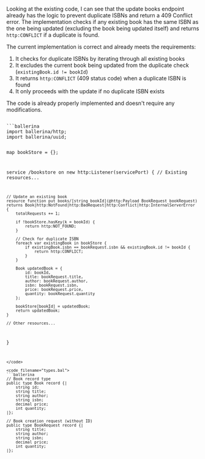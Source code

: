 Looking at the existing code, I can see that the update books endpoint already has the logic to prevent duplicate ISBNs and return a 409 Conflict error. The implementation checks if any existing book has the same ISBN as the one being updated (excluding the book being updated itself) and returns `http:CONFLICT` if a duplicate is found.

The current implementation is correct and already meets the requirements:

1. It checks for duplicate ISBNs by iterating through all existing books
2. It excludes the current book being updated from the duplicate check (`existingBook.id != bookId`)
3. It returns `http:CONFLICT` (409 status code) when a duplicate ISBN is found
4. It only proceeds with the update if no duplicate ISBN exists

The code is already properly implemented and doesn't require any modifications.

<code filename="main.bal">
```ballerina
import ballerina/http;
import ballerina/uuid;

map<Book> bookStore = {};

service /bookstore on new http:Listener(servicePort) {
    // Existing resources...

    // Update an existing book
    resource function put books/[string bookId](@http:Payload BookRequest bookRequest) returns Book|http:NotFound|http:BadRequest|http:Conflict|http:InternalServerError {
        totalRequests += 1;

        if !bookStore.hasKey(k = bookId) {
            return http:NOT_FOUND;
        }

        // Check for duplicate ISBN
        foreach var existingBook in bookStore {
            if existingBook.isbn == bookRequest.isbn && existingBook.id != bookId {
                return http:CONFLICT;
            }
        }

        Book updatedBook = {
            id: bookId,
            title: bookRequest.title,
            author: bookRequest.author,
            isbn: bookRequest.isbn,
            price: bookRequest.price,
            quantity: bookRequest.quantity
        };

        bookStore[bookId] = updatedBook;
        return updatedBook;
    }

    // Other resources...
}
```
</code>

<code filename="types.bal">
```ballerina
// Book record type
public type Book record {|
    string id;
    string title;
    string author;
    string isbn;
    decimal price;
    int quantity;
|};

// Book creation request (without ID)
public type BookRequest record {|
    string title;
    string author;
    string isbn;
    decimal price;
    int quantity;
|};
```
</code>